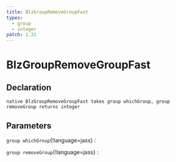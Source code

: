 ```yaml
---
title: BlzGroupRemoveGroupFast
types:
  - group
  - integer
patch: 1.31
---
```


# BlzGroupRemoveGroupFast

## Declaration

```jass
native BlzGroupRemoveGroupFast takes group whichGroup, group removeGroup returns integer
```

## Parameters
`group whichGroup`{!language=jass}
: 

`group removeGroup`{!language=jass}
: 
